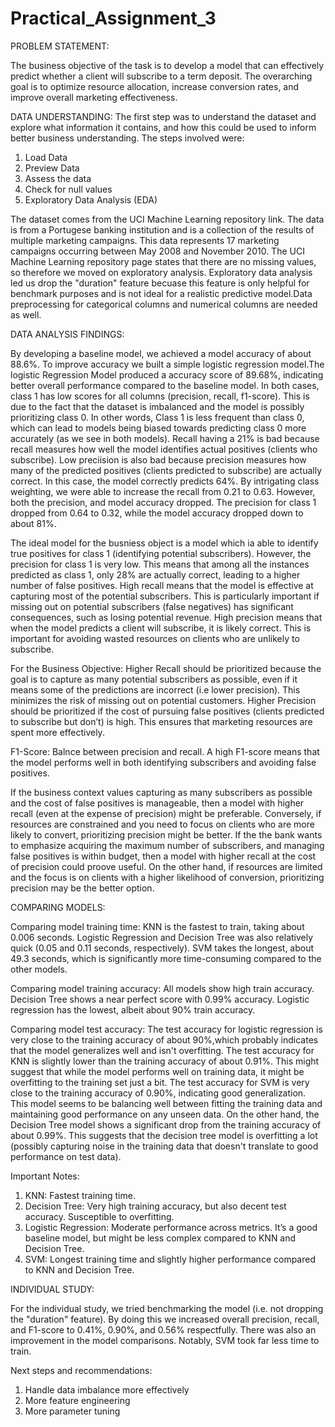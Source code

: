 # Practical_Assignment_3

PROBLEM STATEMENT:

The business objective of the task is to develop a model that can effectively predict whether a client will subscribe to a term deposit. The overarching goal is to optimize resource allocation, increase conversion rates, and improve overall marketing effectiveness. 

DATA UNDERSTANDING:
The first step was to understand the dataset and explore what information it contains, and how this could be used to inform better business understanding. The steps involved were:

1. Load Data
2. Preview Data
3. Assess the data
4. Check for null values
5. Exploratory Data Analysis (EDA)

The dataset comes from the UCI Machine Learning repository link. The data is from a Portugese banking institution and is a collection of the results of multiple marketing campaigns. This data represents 17 marketing campaigns occurring between May 2008 and November 2010. The  UCI Machine Learning repository page states that there are no missing values, so therefore we moved on exploratory analysis. Exploratory data analysis led us drop the "duration" feature becuase this feature is only helpful for benchmark purposes and is not ideal for a realistic predictive model.Data preprocessing for categorical columns and numerical columns are needed as well.

DATA ANALYSIS FINDINGS:

By developing a baseline model, we achieved a model accuracy of about 88.6%. To improve accuracy we built a simple logistic regression model.The logistic Regression Model produced a accuracy score of 89.68%, indicating better overall performance compared to the baseline model. In both cases, class 1 has low scores for all columns (precision, recall, f1-score). This is due to the fact that the dataset is imbalanced and the model is possibly prioritizing class 0. In other words, Class 1 is less frequent than class 0, which can lead to models being biased towards predicting class 0 more accurately (as we see in both models). Recall having a 21% is bad because recall measures how well the model identifies actual positives (clients who subscribe). Low preciision is also bad because precision measures how many of the predicted positives (clients predicted to subscribe) are actually correct. In this case, the model correctly predicts 64%. By intrigating class weighting, we were able to increase the recall from 0.21 to 0.63. However, both the precision, and model accuracy dropped. The precision for class 1 dropped from 0.64 to 0.32, while the model accuracy dropped down to about 81%.

The ideal model for the busniess object is a model which ia able to identify true positives for class 1 (identifying potential subscribers). However, the precision for class 1 is very low. This means that among all the instances predicted as class 1, only 28% are actually correct, leading to a higher number of false positives. High recall means that the model is effective at capturing most of the potential subscribers. This is particularly important if missing out on potential subscribers (false negatives) has significant consequences, such as losing potential revenue. High precision means that when the model predicts a client will subscribe, it is likely correct. This is important for avoiding wasted resources on clients who are unlikely to subscribe.

For the Business Objective: Higher Recall should be prioritized because the goal is to capture as many potential subscribers as possible, even if it means some of the predictions are incorrect (i.e lower precision). This minimizes the risk of missing out on potential customers. Higher Precision should be prioritized if the cost of pursuing false positives (clients predicted to subscribe but don’t) is high. This ensures that marketing resources are spent more effectively.

F1-Score: Balnce between precision and recall. A high F1-score means that the model performs well in both identifying subscribers and avoiding false positives.

If the business context values capturing as many subscribers as possible and the cost of false positives is manageable, then a model with higher recall (even at the expense of precision) might be preferable. Conversely, if resources are constrained and you need to focus on clients who are more likely to convert, prioritizing precision might be better. If the the bank wants to emphasize acquiring the maximum number of subscribers, and managing false positives is within budget, then a model with higher recall at the cost of precision could proove useful. On the other hand, if resources are limited and the focus is on clients with a higher likelihood of conversion, prioritizing precision may be the better option. 

COMPARING MODELS:

Comparing model training time: KNN is the fastest to train, taking about 0.006 seconds. Logistic Regression and Decision Tree was also relatively quick (0.05 and 0.11 seconds, respectively). SVM takes the longest, about 49.3 seconds, which is significantly more time-consuming compared to the other models.

Comparing model training accuracy: All models show high train accuracy. Decision Tree shows a near perfect score with 0.99% accuracy. Logistic regression has the lowest, albeit about 90% train accuracy.

Comparing model test accuracy: The test accuracy for logistic regression is very close to the training accuracy of about 90%,which probably indicates that the model generalizes well and isn't overfitting. The test accuracy for KNN is slightly lower than the training accuracy of about 0.91%. This might suggest that while the model performs well on training data, it might be overfitting to the training set just a bit. The test accuracy for SVM is very close to the training accuracy of 0.90%, indicating good generalization. This model seems to be balancing well between fitting the training data and maintaining good performance on any unseen data. On the other hand, the Decision Tree model shows a significant drop from the training accuracy of about 0.99%. This suggests that the decision tree model is overfitting a lot (possibly capturing noise in the training data that doesn't translate to good performance on test data).

Important Notes: 

1. KNN: Fastest training time.
2. Decision Tree: Very high training accuracy, but also decent test accuracy. Susceptible to overfitting. 
3. Logistic Regression: Moderate performance across metrics. It’s a good baseline model, but might be less complex compared to KNN and Decision Tree.
4. SVM: Longest training time and slightly higher performance compared to KNN and Decision Tree.

INDIVIDUAL STUDY:

For the individual study, we tried benchmarking the model (i.e. not dropping the "duration" feature). By doing this we increased overall precision, recall, and F1-score to 0.41%, 0.90%, and 0.56% respectfully. There was also an improvement in the model comparisons. Notably, SVM took far less time to train. 

Next steps and recommendations:

1. Handle data imbalance more effectively
2. More feature engineering
3. More parameter tuning
